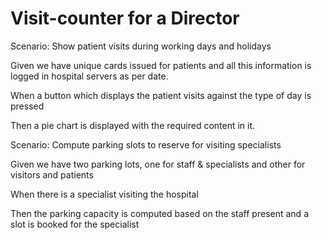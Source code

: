 # Visit-counter for a Director

Scenario: Show patient visits during working days and holidays

  Given we have unique cards issued for patients and all this information is
  logged in hospital servers as per date.

  When a button which displays the patient visits against the type of day is
  pressed

  Then a pie chart is displayed with the required content in it.

Scenario: Compute parking slots to reserve for visiting specialists

  Given we have two parking lots, one for staff & specialists and other for
  visitors and patients

  When there is a specialist visiting the hospital

  Then the parking capacity is computed based on the staff present and a
  slot is booked for the specialist

